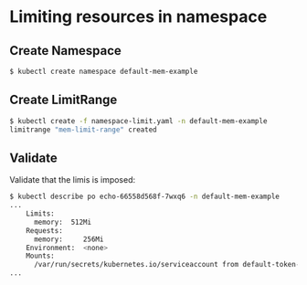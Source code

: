 # Limiting resources in namespace

## Create Namespace

```bash
$ kubectl create namespace default-mem-example
```

## Create LimitRange

```bash
$ kubectl create -f namespace-limit.yaml -n default-mem-example
limitrange "mem-limit-range" created
```

## Validate

Validate that the limis is imposed:

```bash
$ kubectl describe po echo-66558d568f-7wxq6 -n default-mem-example
...
    Limits:
      memory:  512Mi
    Requests:
      memory:     256Mi
    Environment:  <none>
    Mounts:
      /var/run/secrets/kubernetes.io/serviceaccount from default-token-r6ltg (ro)
...
```
